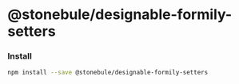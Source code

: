 # @stonebule/designable-formily-setters

### Install

```bash
npm install --save @stonebule/designable-formily-setters
```
